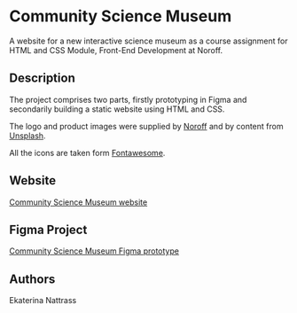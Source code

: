 # Community Science Museum

A website for a new interactive science museum as a course assignment for HTML and CSS Module, Front-End Development at Noroff.

## Description

The project comprises two parts, firstly prototyping in Figma and secondarily building a static website using HTML and CSS. 

The logo and product images were supplied by [Noroff](https://www.noroff.no/) and by content from [Unsplash](https://unsplash.com/).

All the icons are taken form [Fontawesome](https://fontawesome.com/).

## Website

[Community Science Museum website](https://glittery-kitten-be132b.netlify.app)

## Figma Project

[Community Science Museum Figma prototype](https://www.figma.com/file/givipR0RLUm9dQQgOroRGD/Semester-Project-1?node-id=0%3A1&t=n7KsizN9nHWDQsjI-0)

## Authors

Ekaterina Nattrass